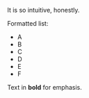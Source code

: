It is so intuitive, honestly.

Formatted list:
- A
- B
- C
- D
- E
- F

Text in **bold** for emphasis.
<!--stackedit_data:
eyJoaXN0b3J5IjpbMzM2NzQ1ODExLDE2MjU3MjU2ODMsLTg5Mz
E5MDQ5OSw0MzgxNDY0MTgsLTIwMDY5MjE4MTgsLTEwMzAyNjEx
OTEsMjAzMDc4ODEzOSwyMzk0MjQ2MzYsLTE5NDQwMjI0NSwtMT
M5ODc1ODQ4NywxMzcwNzM3MDQ2LDczMDk5ODExNl19
-->